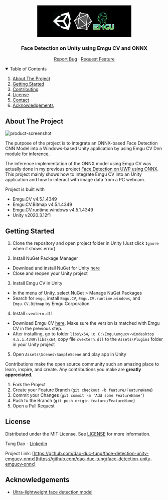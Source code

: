 <!-- PROJECT LOGO -->
<br />
<p align="center">
  <a href="https://github.com/dao-duc-tung/face-detection-unity-emgucv-onnx">
    <img src="media/banner.png" alt="Logo" width="300" height="100">
  </a>

  <h3 align="center">Face Detection on Unity using Emgu CV and ONNX</h3>

  <p align="center">
    <a href="https://github.com/dao-duc-tung/face-detection-unity-emgucv-onnx/issues">Report Bug</a>
    ·
    <a href="https://github.com/dao-duc-tung/face-detection-unity-emgucv-onnx/issues">Request Feature</a>
  </p>
</p>


<!-- TABLE OF CONTENTS -->
<details open="open">
  <summary>Table of Contents</summary>
  <ol>
    <li><a href="#about-the-project">About The Project</a></li>
    <li><a href="#getting-started">Getting Started</a></li>
    <li><a href="#contributing">Contributing</a></li>
    <li><a href="#license">License</a></li>
    <li><a href="#contact">Contact</a></li>
    <li><a href="#acknowledgements">Acknowledgements</a></li>
  </ol>
</details>


<!-- ABOUT THE PROJECT -->
## About The Project

![product-screenshot][product-screenshot]

The purpose of the project is to integrate an ONNX-based Face Detection CNN Model into a Windows-based Unity application by using Emgu CV Dnn module for inference.

The inference implementation of the ONNX model using Emgu CV was actually done in my previous project [Face Detection on UWP using ONNX](https://github.com/dao-duc-tung/face-detection-unity-emgucv-onnx). This project mainly shows how to integrate Emgu CV into an Unity application and how to interact with image data from a PC webcam.

Project is built with
- Emgu.CV v4.5.1.4349
- Emgu.CV.Bitmap v4.5.1.4349
- Emgu.CV.runtime.windows v4.5.1.4349
- Unity v2020.3.12f1


<!-- GETTING STARTED -->
## Getting Started

1. Clone the repository and open project folder in Unity (Just click `Ignore` when it shows error)

2. Install NuGet Package Manager
  - Download and install NuGet for Unity [here](https://github.com/GlitchEnzo/NuGetForUnity/releases)
  - Close and reopen your Unity project

3. Install Emgu CV in Unity
  - In the menu of Unity, select NuGet > Manage NuGet Packages
  - Search for `emgu`, install `Emgu.CV`, `Emgu.CV.runtime.windows`, and `Emgu.CV.Bitmap` by Emgu Corporation

4. Install `cvextern.dll`
  - Download Emgu CV [here](https://github.com/emgucv/emgucv/releases). Make sure the version is matched with Emgu CV in the previous step.
  - After installing, go to folder `libs\x64`, i.e. `C:\Emgu\emgucv-windesktop 4.5.1.4349\libs\x64`, copy file `cvextern.dll` to the `Assets\Plugins` folder in your Unity project

5. Open `Assets\Scenes\SampleScene` and play app in Unity


<!-- CONTRIBUTING -->

Contributions make the open source community such an amazing place to learn, inspire, and create. Any contributions you make are **greatly appreciated**.

1. Fork the Project
2. Create your Feature Branch (`git checkout -b feature/FeatureName`)
3. Commit your Changes (`git commit -m 'Add some FeatureName'`)
4. Push to the Branch (`git push origin feature/FeatureName`)
5. Open a Pull Request

<!-- LICENSE -->
## License
Distributed under the MIT License. See [LICENSE](LICENSE) for more information.

<!-- CONTACT -->

Tung Dao - [LinkedIn](https://www.linkedin.com/in/tungdao17/)

Project Link: [https://github.com/dao-duc-tung/face-detection-unity-emgucv-onnx](https://github.com/dao-duc-tung/face-detection-unity-emgucv-onnx)

<!-- ACKNOWLEDGEMENTS -->
## Acknowledgements

- [Ultra-lightweight face detection model](https://github.com/Linzaer/Ultra-Light-Fast-Generic-Face-Detector-1MB)

<!-- MARKDOWN LINKS & IMAGES -->
[product-screenshot]: media/demo1.gif
